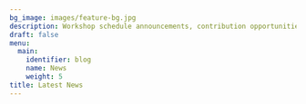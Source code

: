 ```yaml
---
bg_image: images/feature-bg.jpg
description: Workshop schedule announcements, contribution opportunities, and more
draft: false
menu:
  main:
    identifier: blog
    name: News
    weight: 5
title: Latest News
---
```

